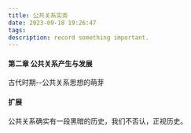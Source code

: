 ```yaml
---
title: 公共关系实务
date: 2023-09-18 19:26:47
tags: 
description: record something important.
---
```

#### 第二章 公共关系产生与发展
古代时期--公共关系思想的萌芽

#### 扩展
公共关系确实有一段黑暗的历史，我们不否认，正视历史。
